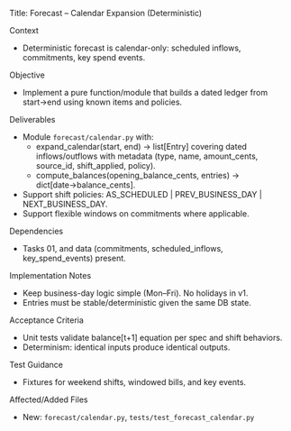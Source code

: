 Title: Forecast – Calendar Expansion (Deterministic)

Context
- Deterministic forecast is calendar-only: scheduled inflows, commitments, key spend events.

Objective
- Implement a pure function/module that builds a dated ledger from start→end using known items and policies.

Deliverables
- Module `forecast/calendar.py` with:
  - expand_calendar(start, end) → list[Entry] covering dated inflows/outflows with metadata (type, name, amount_cents, source_id, shift_applied, policy).
  - compute_balances(opening_balance_cents, entries) → dict[date→balance_cents].
- Support shift policies: AS_SCHEDULED | PREV_BUSINESS_DAY | NEXT_BUSINESS_DAY.
- Support flexible windows on commitments where applicable.

Dependencies
- Tasks 01, and data (commitments, scheduled_inflows, key_spend_events) present.

Implementation Notes
- Keep business-day logic simple (Mon–Fri). No holidays in v1.
- Entries must be stable/deterministic given the same DB state.

Acceptance Criteria
- Unit tests validate balance[t+1] equation per spec and shift behaviors.
- Determinism: identical inputs produce identical outputs.

Test Guidance
- Fixtures for weekend shifts, windowed bills, and key events.

Affected/Added Files
- New: `forecast/calendar.py`, `tests/test_forecast_calendar.py`

